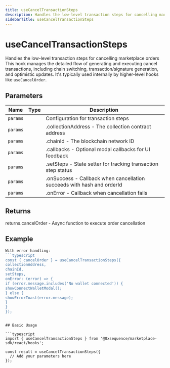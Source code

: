 ```yaml
---
title: useCancelTransactionSteps
description: Handles the low-level transaction steps for cancelling marketplace orders This hook manages the detailed flow of generating and executing cancel transactions, including chain switching, transaction/signature generation, and optimistic updates. It's typically used internally by higher-level hooks like `useCancelOrder`.
sidebarTitle: useCancelTransactionSteps
---
```


# useCancelTransactionSteps

Handles the low-level transaction steps for cancelling marketplace orders This hook manages the detailed flow of generating and executing cancel transactions, including chain switching, transaction/signature generation, and optimistic updates. It's typically used internally by higher-level hooks like `useCancelOrder`.

## Parameters

| Name | Type | Description |
|------|------|-------------|
| `params` |  | Configuration for transaction steps |
| `params` |  | .collectionAddress - The collection contract address |
| `params` |  | .chainId - The blockchain network ID |
| `params` |  | .callbacks - Optional modal callbacks for UI feedback |
| `params` |  | .setSteps - State setter for tracking transaction step status |
| `params` |  | .onSuccess - Callback when cancellation succeeds with hash and orderId |
| `params` |  | .onError - Callback when cancellation fails |

## Returns

returns.cancelOrder - Async function to execute order cancellation

## Example

```typescript
With error handling:
```typescript
const { cancelOrder } = useCancelTransactionSteps({
collectionAddress,
chainId,
setSteps,
onError: (error) => {
if (error.message.includes('No wallet connected')) {
showConnectWalletModal();
} else {
showErrorToast(error.message);
}
}
});
```
```

## Basic Usage

```typescript
import { useCancelTransactionSteps } from '@0xsequence/marketplace-sdk/react/hooks';

const result = useCancelTransactionSteps({
  // Add your parameters here
});
```

